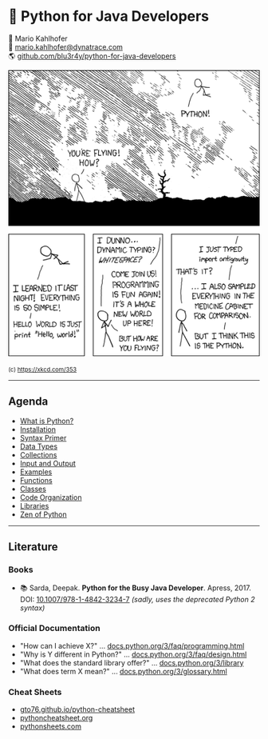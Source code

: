 # 🐍 Python for Java Developers
<!-- .element: class="headline" -->

🧑 Mario Kahlhofer  
📧 [mario.kahlhofer@dynatrace.com](mailto:mario.kahlhofer@dynatrace.com)  
🌎 [github.com/blu3r4y/python-for-java-developers](https://github.com/blu3r4y/python-for-java-developers)

![](images/python-xkcd.png) <!-- .element style="height: 20em;" -->

<small>(c) https://xkcd.com/353</small>

---

## Agenda

- [What is Python?](#/what-is-python)
- [Installation](#/installation)
- [Syntax Primer](#/syntax-primer)
- [Data Types](#/data-types)
- [Collections](#/collections)
- [Input and Output](#/input-and-output)
- [Examples](#/examples)
- [Functions](#/functions)
- [Classes](#/classes)
- [Code Organization](#/code-organization)
- [Libraries](#/libraries)
- [Zen of Python](#/zen-of-python)

---

## Literature

### Books

- 📚 Sarda, Deepak. **Python for the Busy Java Developer**. Apress, 2017.  
  DOI: [10.1007/978-1-4842-3234-7](https://doi.org/10.1007/978-1-4842-3234-7)
  *(sadly, uses the deprecated Python 2 syntax)*

### Official Documentation

- "How can I achieve X?" ... [docs.python.org/3/faq/programming.html](https://docs.python.org/3/faq/programming.html)
- "Why is Y different in Python?" ... [docs.python.org/3/faq/design.html](https://docs.python.org/3/faq/design.html)
- "What does the standard library offer?" ... [docs.python.org/3/library](https://docs.python.org/3/library)
- "What does term X mean?" ... [docs.python.org/3/glossary.html](https://docs.python.org/3/glossary.html)

### Cheat Sheets

- [gto76.github.io/python-cheatsheet](https://gto76.github.io/python-cheatsheet)
- [pythoncheatsheet.org](https://www.pythoncheatsheet.org)
- [pythonsheets.com](https://www.pythonsheets.com/)
